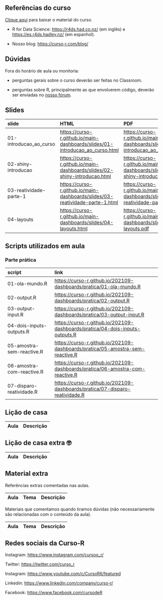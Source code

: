 
<!-- README.md is generated from README.Rmd. Please edit that file -->

## Referências do curso

[Clique
aqui](https://github.com/curso-r/main-dashboards/raw/master/material_do_curso.zip)
para baixar o material do curso.

-   R for Data Science: <https://r4ds.had.co.nz/> (em inglês) e
    <https://es.r4ds.hadley.nz/> (em espanhol).

-   Nosso blog: <https://curso-r.com/blog/>

## Dúvidas

Fora do horário de aula ou monitoria:

-   perguntas gerais sobre o curso deverão ser feitas no Classroom.

-   perguntas sobre R, principalmente as que envolverem código, deverão
    ser enviadas no [nosso fórum](https://discourse.curso-r.com/).

## Slides

| slide                    | HTML                                                                           | PDF                                                                           |
|:-------------------------|:-------------------------------------------------------------------------------|:------------------------------------------------------------------------------|
| 01-introducao\_ao\_curso | <https://curso-r.github.io/main-dashboards/slides/01-introducao_ao_curso.html> | <https://curso-r.github.io/main-dashboards/slides/01-introducao_ao_curso.pdf> |
| 02-shiny-introducao      | <https://curso-r.github.io/main-dashboards/slides/02-shiny-introducao.html>    | <https://curso-r.github.io/main-dashboards/slides/02-shiny-introducao.pdf>    |
| 03-reatividade-parte-1   | <https://curso-r.github.io/main-dashboards/slides/03-reatividade-parte-1.html> | <https://curso-r.github.io/main-dashboards/slides/03-reatividade-parte-1.pdf> |
| 04-layouts               | <https://curso-r.github.io/main-dashboards/slides/04-layouts.html>             | <https://curso-r.github.io/main-dashboards/slides/04-layouts.pdf>             |

## Scripts utilizados em aula

### Parte prática

| script                    | link                                                                            |
|:--------------------------|:--------------------------------------------------------------------------------|
| 01-ola-mundo.R            | <https://curso-r.github.io/202109-dashboards/pratica/01-ola-mundo.R>            |
| 02-output.R               | <https://curso-r.github.io/202109-dashboards/pratica/02-output.R>               |
| 03-output-input.R         | <https://curso-r.github.io/202109-dashboards/pratica/03-output-input.R>         |
| 04-dois-inputs-outputs.R  | <https://curso-r.github.io/202109-dashboards/pratica/04-dois-inputs-outputs.R>  |
| 05-amostra-sem-reactive.R | <https://curso-r.github.io/202109-dashboards/pratica/05-amostra-sem-reactive.R> |
| 06-amostra-com-reactive.R | <https://curso-r.github.io/202109-dashboards/pratica/06-amostra-com-reactive.R> |
| 07-disparo-reatividade.R  | <https://curso-r.github.io/202109-dashboards/pratica/07-disparo-reatividade.R>  |

## Lição de casa

| Aula | Descrição |
|:-----|:----------|

## Lição de casa extra 🤓

| Aula | Descrição |
|:-----|:----------|

## Material extra

Referências extras comentadas nas aulas.

| Aula | Tema | Descrição |
|:-----|:-----|:----------|

Materiais que comentamos quando tiramos dúvidas (não necessariamente são
relacionadas com o conteúdo da aula).

| Aula | Tema | Descrição |
|:-----|:-----|:----------|

## Redes sociais da Curso-R

Instagram: <https://www.instagram.com/cursoo_r/>

Twitter: <https://twitter.com/curso_r>

Instagram: <https://www.youtube.com/c/CursoR6/featured>

Linkedin: <https://www.linkedin.com/company/curso-r/>

Facebook: <https://www.facebook.com/cursodeR>
